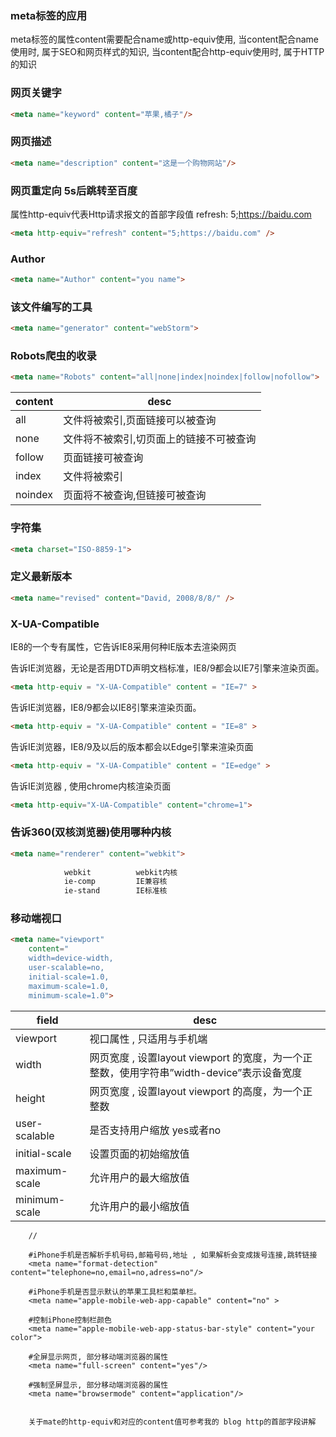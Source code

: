 ### meta标签的应用

meta标签的属性content需要配合name或http-equiv使用, 当content配合name使用时, 属于SEO和网页样式的知识, 当content配合http-equiv使用时, 属于HTTP的知识

### 网页关键字
```html
<meta name="keyword" content="苹果,橘子"/>
```	

### 网页描述
```html
<meta name="description" content="这是一个购物网站"/>
```

### 网页重定向 5s后跳转至百度
属性http-equiv代表Http请求报文的首部字段值 refresh: 5;https://baidu.com
```html
<meta http-equiv="refresh" content="5;https://baidu.com" />
```	

### Author
```html
<meta name="Author" content="you name">
```
### 该文件编写的工具
```html
<meta name="generator" content="webStorm">
```
		
### Robots爬虫的收录
```html
<meta name="Robots" content="all|none|index|noindex|follow|nofollow">
```

|content|desc|
|---|---|
|all |文件将被索引,页面链接可以被查询|
|none |文件将不被索引,切页面上的链接不可被查询|
|follow |页面链接可被查询|
|index|文件将被索引|
|noindex|页面将不被查询,但链接可被查询|


### 字符集
```html
<meta charset="ISO-8859-1">
```
	
### 定义最新版本
```html
<meta name="revised" content="David, 2008/8/8/" />
```
	
		
### X-UA-Compatible 
IE8的一个专有<meta>属性，它告诉IE8采用何种IE版本去渲染网页

告诉IE浏览器，无论是否用DTD声明文档标准，IE8/9都会以IE7引擎来渲染页面。
```html
<meta http-equiv = "X-UA-Compatible" content = "IE=7" >   
```

告诉IE浏览器，IE8/9都会以IE8引擎来渲染页面。 
```html 
<meta http-equiv = "X-UA-Compatible" content = "IE=8" >   
```	


告诉IE浏览器，IE8/9及以后的版本都会以Edge引擎来渲染页面 
```html
<meta http-equiv = "X-UA-Compatible" content = "IE=edge" >   
```
	
告诉IE浏览器 , 使用chrome内核渲染页面
```html
<meta http-equiv="X-UA-Compatible" content="chrome=1">
```
	
### 告诉360(双核浏览器)使用哪种内核
```html
<meta name="renderer" content="webkit">
			
			webkit			webkit内核
			ie-comp 		IE兼容核
			ie-stand		IE标准核

```		
			
			
			
			
			
### 移动端视口
```html
<meta name="viewport"
	content="
	width=device-width, 
	user-scalable=no, 
	initial-scale=1.0, 
	maximum-scale=1.0, 
	minimum-scale=1.0">
```
|field|desc|
|---|---|
|viewport|视口属性 , 只适用与手机端|
|width|网页宽度 , 设置layout viewport 的宽度，为一个正整数，使用字符串”width-device”表示设备宽度|
|height|网页宽度 , 设置layout viewport 的高度，为一个正整数|
|user-scalable|是否支持用户缩放 yes或者no|
|initial-scale|设置页面的初始缩放值|
|maximum-scale|允许用户的最大缩放值|
|minimum-scale|允许用户的最小缩放值|


	
		//	
		
		#iPhone手机是否解析手机号码,邮箱号码,地址 , 如果解析会变成拨号连接,跳转链接
		<meta name="format-detection" content="telephone=no,email=no,adress=no"/>
		
		#iPhone手机是否显示默认的苹果工具栏和菜单栏。
		<meta name="apple-mobile-web-app-capable" content="no" >
		
		#控制iPhone控制栏颜色
		<meta name="apple-mobile-web-app-status-bar-style" content="your color"> 
		
		#全屏显示网页, 部分移动端浏览器的属性
		<meta name="full-screen" content="yes"/>
		
		#强制坚屏显示, 部分移动端浏览器的属性
		<meta name="browsermode" content="application"/>
		
		
		关于mate的http-equiv和对应的content值可参考我的 blog http的首部字段讲解